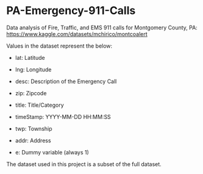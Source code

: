 # PA-Emergency-911-Calls
Data analysis of Fire, Traffic, and EMS 911 calls for Montgomery County, PA: https://www.kaggle.com/datasets/mchirico/montcoalert

Values in the dataset represent the below:

* lat: Latitude

* lng: Longitude

* desc: Description of the Emergency Call

* zip: Zipcode

* title: Title/Category

* timeStamp: YYYY-MM-DD HH:MM:SS

* twp: Township

* addr: Address

* e: Dummy variable (always 1)

The dataset used in this project is a subset of the full dataset.